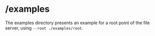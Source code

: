 # /examples

The examples directory presents an example for a root point of the file server, using `--root ./examples/root`.
